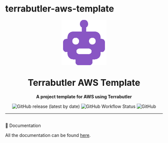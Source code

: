 # terrabutler-aws-template

<div align="center">

<img src="https://raw.githubusercontent.com/angulo-solido/terrabutler/master/docs/assets/logo.png" align="center"/>

# Terrabutler AWS Template

**A project template for AWS using Terrabutler**

</div>

<div align="center">

![GitHub release (latest by date)](https://img.shields.io/github/v/release/angulo-solido/terrabutler?color=8956c4&label=Latest%20Version&logo=Github&style=for-the-badge)
![GitHub Workflow Status](https://img.shields.io/github/workflow/status/angulo-solido/terrabutler/Release%20Terrabutler?color=8956c4&logo=Github&style=for-the-badge)
![GitHub](https://img.shields.io/github/license/angulo-solido/terrabutler?color=8956c4&logo=Github&style=for-the-badge)

</div>

---

## 
📖
 Documentation

All the documentation can be found [here](https://docs.solidangle.eu/terrabutler).